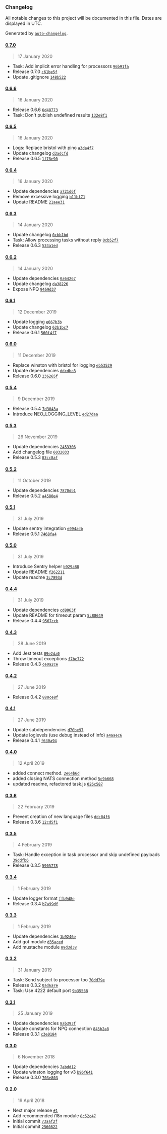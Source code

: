 ### Changelog

All notable changes to this project will be documented in this file. Dates are displayed in UTC.

Generated by [`auto-changelog`](https://github.com/CookPete/auto-changelog).

#### [0.7.0](https://github.com/neohelden/neo-node/compare/0.6.6...0.7.0)

> 17 January 2020

- Task: Add implicit error handling for processors [`96b91fa`](https://github.com/neohelden/neo-node/commit/96b91fa653be409be2b92081825ed4bb7c7f2671)
- Release 0.7.0 [`c61be5f`](https://github.com/neohelden/neo-node/commit/c61be5f2779052e1365a2ca2b1155d8bf086742a)
- Update .gitignore [`148b522`](https://github.com/neohelden/neo-node/commit/148b522a5eb2fdbeba693bf89fa5d6dbdda5bf32)

#### [0.6.6](https://github.com/neohelden/neo-node/compare/0.6.5...0.6.6)

> 16 January 2020

- Release 0.6.6 [`6d48773`](https://github.com/neohelden/neo-node/commit/6d48773a11aea46e0f4fea4c841e769207cf9298)
- Task: Don't publish undefined results [`132e8f1`](https://github.com/neohelden/neo-node/commit/132e8f137061fda98bf7b755335de1a7563fe80c)

#### [0.6.5](https://github.com/neohelden/neo-node/compare/0.6.4...0.6.5)

> 16 January 2020

- Logs: Replace bristol with pino [`a3da4f7`](https://github.com/neohelden/neo-node/commit/a3da4f7e2bbd0b15f0e17b4a3b611c53c863150b)
- Update changelog [`d3adcfd`](https://github.com/neohelden/neo-node/commit/d3adcfd5253643a5010a4b7727d2802180182c63)
- Release 0.6.5 [`1f78e90`](https://github.com/neohelden/neo-node/commit/1f78e9043a747e59c5b49bfa0c6bf15da1343465)

#### [0.6.4](https://github.com/neohelden/neo-node/compare/0.6.3...0.6.4)

> 16 January 2020

- Update dependencies [`a721d6f`](https://github.com/neohelden/neo-node/commit/a721d6f6b36d062b166184a6280fbe30a7ef8716)
- Remove excessive logging [`b11bf71`](https://github.com/neohelden/neo-node/commit/b11bf71268a960897df84855f5fef546e2eaad6f)
- Update README [`21aee31`](https://github.com/neohelden/neo-node/commit/21aee31e205ec129322e96994164951fa12a165a)

#### [0.6.3](https://github.com/neohelden/neo-node/compare/0.6.2...0.6.3)

> 14 January 2020

- Update changelog [`0cbb1bd`](https://github.com/neohelden/neo-node/commit/0cbb1bd5bddc54d5851ca1bdcffec2e1a660a786)
- Task: Allow processing tasks without reply [`0cb52f7`](https://github.com/neohelden/neo-node/commit/0cb52f7336395645959d7250cdfb21a7a983f198)
- Release 0.6.3 [`534a1ed`](https://github.com/neohelden/neo-node/commit/534a1ed89d2c3e67703e48a823ca98176a3ce14e)

#### [0.6.2](https://github.com/neohelden/neo-node/compare/0.6.1...0.6.2)

> 14 January 2020

- Update dependencies [`0a64267`](https://github.com/neohelden/neo-node/commit/0a64267f53c6d40c018f5244f4c24945510fe060)
- Update changelog [`da38226`](https://github.com/neohelden/neo-node/commit/da3822636c45b68e11a9f4fd61890fe5dd6670be)
- Expose NPQ [`9469d37`](https://github.com/neohelden/neo-node/commit/9469d372ad3ccc50aaaf6280b482a6e9c18412a9)

#### [0.6.1](https://github.com/neohelden/neo-node/compare/0.6.0...0.6.1)

> 12 December 2019

- Update logging [`e667b3b`](https://github.com/neohelden/neo-node/commit/e667b3b668dc157759e3d821812393243bfca605)
- Update changelog [`62b1bc7`](https://github.com/neohelden/neo-node/commit/62b1bc7fa980d61ea1342e220a65c2898b54b19b)
- Release 0.6.1 [`560f4f7`](https://github.com/neohelden/neo-node/commit/560f4f75991b1f16f2bbdc816cb67a6e8e20d174)

#### [0.6.0](https://github.com/neohelden/neo-node/compare/0.5.4...0.6.0)

> 11 December 2019

- Replace winston with bristol for logging [`eb53529`](https://github.com/neohelden/neo-node/commit/eb5352919d0e4a376dc5474cb58bdf76d4042a3c)
- Update dependencies [`ddcdbc8`](https://github.com/neohelden/neo-node/commit/ddcdbc86e23dc175ee4fb42911160d722f61a583)
- Release 0.6.0 [`236265f`](https://github.com/neohelden/neo-node/commit/236265f0b46602eb181f5eb9000dd542a41b83de)

#### [0.5.4](https://github.com/neohelden/neo-node/compare/0.5.3...0.5.4)

> 9 December 2019

- Release 0.5.4 [`7d3043a`](https://github.com/neohelden/neo-node/commit/7d3043a7ca959e84046c0f1be4cfc1c6bf938043)
- Introduce NEO_LOGGING_LEVEL [`ed27daa`](https://github.com/neohelden/neo-node/commit/ed27daaa4bed01e567243883e6bbacaac0dd04ae)

#### [0.5.3](https://github.com/neohelden/neo-node/compare/0.5.2...0.5.3)

> 26 November 2019

- Update dependencies [`2453306`](https://github.com/neohelden/neo-node/commit/2453306283de3d44cabfe6980aef8d6d435f1bae)
- Add changelog file [`6032033`](https://github.com/neohelden/neo-node/commit/603203345b26830da004e561e63f15967ca79343)
- Release 0.5.3 [`83cc8af`](https://github.com/neohelden/neo-node/commit/83cc8af67db01fdac62b068ec29f50eb6315dc7f)

#### [0.5.2](https://github.com/neohelden/neo-node/compare/0.5.1...0.5.2)

> 11 October 2019

- Update dependencies [`7870db1`](https://github.com/neohelden/neo-node/commit/7870db126061624053f26488de279a38abc48137)
- Release 0.5.2 [`a4580e4`](https://github.com/neohelden/neo-node/commit/a4580e446a33a223569391f4388ab6fd289234cc)

#### [0.5.1](https://github.com/neohelden/neo-node/compare/0.5.0...0.5.1)

> 31 July 2019

- Update sentry integration [`e094adb`](https://github.com/neohelden/neo-node/commit/e094adb444ec438d622631c7301a03f19789ba62)
- Release 0.5.1 [`7468fa4`](https://github.com/neohelden/neo-node/commit/7468fa4b0e7f1615ea627c44b381b572c331371d)

#### [0.5.0](https://github.com/neohelden/neo-node/compare/0.4.4...0.5.0)

> 31 July 2019

- Introduce Sentry helper [`b929a88`](https://github.com/neohelden/neo-node/commit/b929a88fcdc725d42d98b22bcc8139a3e5a5eb0d)
- Update README [`f262211`](https://github.com/neohelden/neo-node/commit/f262211fe01bdd17e7f737ae22a301daf7bdc9f8)
- Update readme [`3c7893d`](https://github.com/neohelden/neo-node/commit/3c7893d9cffdd425c7d4b07508eaa63c5ccc4836)

#### [0.4.4](https://github.com/neohelden/neo-node/compare/0.4.3...0.4.4)

> 31 July 2019

- Update dependencies [`cd8063f`](https://github.com/neohelden/neo-node/commit/cd8063fd6ee39fab7a0be0742ba61a9f94357640)
- Update README for timeout param [`5c88649`](https://github.com/neohelden/neo-node/commit/5c88649646d74aa32b62c1a88a5b677e9061e5de)
- Release 0.4.4 [`9567ccb`](https://github.com/neohelden/neo-node/commit/9567ccb286061b31c25d6a16e0a822bb91ddf463)

#### [0.4.3](https://github.com/neohelden/neo-node/compare/0.4.2...0.4.3)

> 28 June 2019

- Add Jest tests [`09e2da0`](https://github.com/neohelden/neo-node/commit/09e2da064f2f91c3dfcf5af0e2f1e32b5ed65a90)
- Throw timeout exceptions [`f7bc772`](https://github.com/neohelden/neo-node/commit/f7bc772b9ee85430780a20c243137895ea94d000)
- Release 0.4.3 [`ce0a2ce`](https://github.com/neohelden/neo-node/commit/ce0a2ce43ce2779705866ebbb21e1d5db318081e)

#### [0.4.2](https://github.com/neohelden/neo-node/compare/0.4.1...0.4.2)

> 27 June 2019

- Release 0.4.2 [`880ce8f`](https://github.com/neohelden/neo-node/commit/880ce8f21005b56314bdf5141b6bb1c05ca1d64a)

#### [0.4.1](https://github.com/neohelden/neo-node/compare/0.4.0...0.4.1)

> 27 June 2019

- Update subdependencies [`d70be97`](https://github.com/neohelden/neo-node/commit/d70be9717c414c5248b674ac5e5352a20ae9cfe5)
- Update loglevels (use debug instead of info) [`a4aaec6`](https://github.com/neohelden/neo-node/commit/a4aaec624566e0eac25ab910647512bf039180aa)
- Release 0.4.1 [`f630a94`](https://github.com/neohelden/neo-node/commit/f630a940ab03a77fe69791eccdfee8b40236cc16)

#### [0.4.0](https://github.com/neohelden/neo-node/compare/0.3.6...0.4.0)

> 12 April 2019

- added connect method. [`2e64b6d`](https://github.com/neohelden/neo-node/commit/2e64b6d9527dc10cf5a7205db4ea37e1226a85ed)
- added closing NATS connection method [`5c9b668`](https://github.com/neohelden/neo-node/commit/5c9b668eb956ffdf11158294630667e54a596fe6)
- updated readme, refactored task.js [`026c587`](https://github.com/neohelden/neo-node/commit/026c587c34aa9ce0cddf22af92208e9117e37e89)

#### [0.3.6](https://github.com/neohelden/neo-node/compare/0.3.5...0.3.6)

> 22 February 2019

- Prevent creation of new language files [`ddc84f6`](https://github.com/neohelden/neo-node/commit/ddc84f604dcc2596c2a654d6678c66780db747c4)
- Release 0.3.6 [`12cd5f1`](https://github.com/neohelden/neo-node/commit/12cd5f1272c4163223072c7e6db29fdecb1d82b0)

#### [0.3.5](https://github.com/neohelden/neo-node/compare/0.3.4...0.3.5)

> 4 February 2019

- Task: Handle exception in task processor and skip undefined payloads [`39ddfb6`](https://github.com/neohelden/neo-node/commit/39ddfb6bee6732e0f14593bc8bb5740655aa4bf8)
- Release 0.3.5 [`5905778`](https://github.com/neohelden/neo-node/commit/5905778248dfa5a8e14ddddbdca36dd39d68536c)

#### [0.3.4](https://github.com/neohelden/neo-node/compare/0.3.3...0.3.4)

> 1 February 2019

- Update logger format [`ffb9d8e`](https://github.com/neohelden/neo-node/commit/ffb9d8e04b8b9430ea3e222e1663a9ded9e9c30c)
- Release 0.3.4 [`b7a99df`](https://github.com/neohelden/neo-node/commit/b7a99dfbb507a867158b1d4f2a0b0fb83c2a65ff)

#### [0.3.3](https://github.com/neohelden/neo-node/compare/0.3.2...0.3.3)

> 1 February 2019

- Update dependencies [`1b9246e`](https://github.com/neohelden/neo-node/commit/1b9246e41b51797f77c22092f9bdd91e04b0a265)
- Add got module [`d35aced`](https://github.com/neohelden/neo-node/commit/d35aceddc28b69bff32344df21f468b45c0ee9c2)
- Add mustache module [`89d3d38`](https://github.com/neohelden/neo-node/commit/89d3d38eec90b7229e04a919b3cacfe4534106f0)

#### [0.3.2](https://github.com/neohelden/neo-node/compare/0.3.1...0.3.2)

> 31 January 2019

- Task: Send subject to processor too [`70dd79e`](https://github.com/neohelden/neo-node/commit/70dd79e5980bc0f2427b364d18ae7e475c7b47d3)
- Release 0.3.2 [`0ad6a7e`](https://github.com/neohelden/neo-node/commit/0ad6a7e051ddc8beb48bdb6256d3b2bff3c716f6)
- Task: Use 4222 default port [`9b35568`](https://github.com/neohelden/neo-node/commit/9b35568632e9d3f7ac98418a9a559d62a9abdb99)

#### [0.3.1](https://github.com/neohelden/neo-node/compare/0.3.0...0.3.1)

> 25 January 2019

- Update dependencies [`8ab393f`](https://github.com/neohelden/neo-node/commit/8ab393f0aa6950cdf301a0b474c3f831db51f582)
- Update constants for NPQ connection [`845b2a8`](https://github.com/neohelden/neo-node/commit/845b2a85b89a99038fab1cf7ee0e8ae9d43aae53)
- Release 0.3.1 [`c3e0184`](https://github.com/neohelden/neo-node/commit/c3e0184f7eb0aa00b702e6216e1c1333181428f1)

#### [0.3.0](https://github.com/neohelden/neo-node/compare/0.2.0...0.3.0)

> 6 November 2018

- Update dependencies [`7abdd12`](https://github.com/neohelden/neo-node/commit/7abdd1203cd8492e32392f40e5d642495c0158e4)
- Update winston logging for v3 [`b96f641`](https://github.com/neohelden/neo-node/commit/b96f641001e067bacd80bccb6a4700acab1c3e60)
- Release 0.3.0 [`703e803`](https://github.com/neohelden/neo-node/commit/703e80308a2ec613e658f646a66f27324b28c129)

#### 0.2.0

> 19 April 2018

- Next major release [`#1`](https://github.com/neohelden/neo-node/pull/1)
- Add recommended i18n module [`8c52c47`](https://github.com/neohelden/neo-node/commit/8c52c4706c48e52a2899852e26553dd1f7e0860a)
- Initial commit [`73aaf2f`](https://github.com/neohelden/neo-node/commit/73aaf2f0867e1cbc040042b6caa358e0f1c3840e)
- Initial commit [`2560822`](https://github.com/neohelden/neo-node/commit/256082225df57ab08e8668a4e06589955f262c82)
